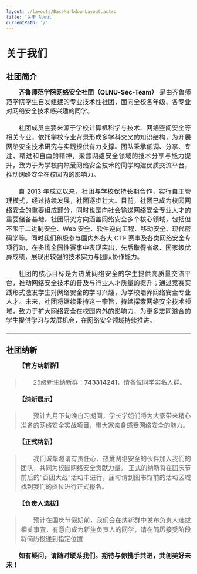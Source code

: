 ```yaml
---
layout: ./layouts/BaseMarkdownLayout.astro
title: '关于 About'
currentPath: '/'
---
```

<style>

   p {
    font-size: 17px;
    line-height: 1.5;
    margin-bottom: 20px;
    text-indent: 2em; /* 首行缩进 */
    text-align: justify; /* 两端对齐 */
  }

</style>

# 关于我们

## 社团简介

**齐鲁师范学院网络安全社团（QLNU-Sec-Team）** 是由齐鲁师范学院学生自发组建的专业技术性社团，面向全校各年级、各专业对网络安全技术感兴趣的同学。

社团成员主要来源于学校计算机科学与技术、网络空间安全等相关专业，依托学校专业背景形成多学科交叉的知识结构，为开展网络安全技术研究与实践提供有力支撑。团队秉承低调、分享、专注、精进和自由的精神，聚焦网络安全领域的技术分享与能力提升，致力于为学校内热爱网络安全技术的同学构建优质交流平台，推动网络安全在校园内的影响力。​

自 2013 年成立以来，社团与学校保持长期合作，实行自主管理模式，经过持续发展，社团逐步壮大。目前，社团已成为校园网络安全的重要组成部分，同时也是向社会输送网络安全专业人才的重要储备基地。社团研究方向涵盖网络安全多个核心领域，包括但不限于二进制安全、Web 安全、软件逆向工程、移动安全、现代密码学等。同时我们积极参与国内外各大 CTF 赛事及各类网络安全专项行动，在多场全国性赛事中表现突出，先后取得省级、国家级优异成绩，展现出较强的技术实力与团队协作能力。​

社团的核心目标是为热爱网络安全的学生提供高质量交流平台，推动网络安全技术的普及与行业人才质量的提升；通过竞赛实践形式激发学生对网络安全的学习兴趣，为学校培养网络安全专业人才。未来，社团将继续秉持这一宗旨，持续探索网络安全技术领域，致力于扩大网络安全在校园内外的影响力，为更多志同道合的学生提供学习与发展机会，在网络安全领域持续推进。​



---

## 社团纳新 

**【官方纳新群】** 

> 25级新生纳新群：**743314241**，请各位同学实名入群。

**【纳新展示】** 

> 预计九月下旬晚自习期间，学长学姐们将为大家带来精心准备的网络安全实战项目，带大家亲身感受网络安全的魅力。

**【正式纳新】** 

> 我们诚挚邀请有责任心、热爱网络安全的伙伴加入我们的团队，共同为校园网络安全贡献力量。
正式的纳新将在国庆节前后的“百团大战”活动中进行，届时请到图书馆前的活动区域找到我们的摊位进行正式报名。

**【负责人选拔】** 

> 预计在国庆节假期前，我们会在纳新群中发布负责人选拔相关事宜，有意向成为新生负责人的同学，请在简历接受阶段将简历投递到指定位置

**如有疑问，请随时联系我们。期待与你携手共进，共创美好未来！**


